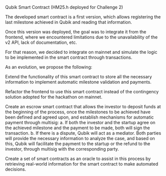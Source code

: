 Qubik Smart Contract (HM25.h deployed for Challenge 2)

The developed smart contract is a first version, which allows registering the last milestone achieved in Qubik and reading that information.

Once this version was deployed, the goal was to integrate it from the frontend, where we encountered limitations due to the unavailability of the v2 API, lack of documentation, etc.

For that reason, we decided to integrate on mainnet and simulate the logic to be implemented in the smart contract through transactions.

As an evolution, we propose the following:

Extend the functionality of this smart contract to store all the necessary information to implement automatic milestone validation and payments.

Refactor the frontend to use this smart contract instead of the contingency solution adopted for the hackathon on mainnet.

Create an escrow smart contract that allows the investor to deposit funds at the beginning of the process, once the milestones to be achieved have been defined and agreed upon, and establish mechanisms for automatic payment through multisig: a. If both the investor and the startup agree on the achieved milestone and the payment to be made, both will sign the transaction. b. If there is a dispute, Qubik will act as a mediator. Both parties will provide the necessary information to analyze the case, and based on this, Qubik will facilitate the payment to the startup or the refund to the investor, through multisig with the corresponding party.

Create a set of smart contracts as an oracle to assist in this process by retrieving real-world information for the smart contract to make automated decisions.
